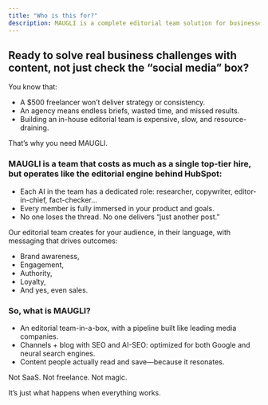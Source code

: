 ```yaml
---
title: "Who is this for?"
description: MAUGLI is a complete editorial team solution for businesses seeking strategic content creation that drives real results—operating like HubSpot's editorial engine at the cost of a single hire, delivering brand awareness, engagement, authority, and sales through content people actually read.
---
```

## **Ready to solve real business challenges with content, not just check the “social media” box?**

You know that:

- A $500 freelancer won’t deliver strategy or consistency.
- An agency means endless briefs, wasted time, and missed results.
- Building an in-house editorial team is expensive, slow, and resource-draining.

That’s why you need MAUGLI.

### **MAUGLI is a team that costs as much as a single top-tier hire, but operates like the editorial engine behind HubSpot:**

- Each AI in the team has a dedicated role: researcher, copywriter, editor-in-chief, fact-checker…
- Every member is fully immersed in your product and goals.
- No one loses the thread. No one delivers “just another post.”

Our editorial team creates for your audience, in their language, with messaging that drives outcomes:

- Brand awareness,
- Engagement,
- Authority,
- Loyalty,
- And yes, even sales.

### **So, what is MAUGLI?**

- An editorial team-in-a-box, with a pipeline built like leading media companies.
- Channels + blog with SEO and AI-SEO: optimized for both Google and neural search engines.
- Content people actually read and save—because it resonates.

Not SaaS. Not freelance. Not magic.

It’s just what happens when everything works.
